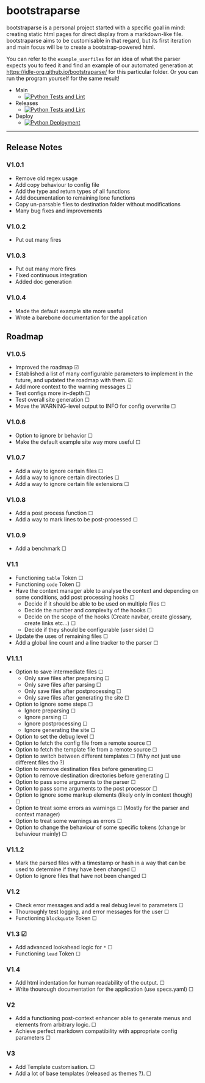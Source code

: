 # bootstraparse
bootstraparse is a personal project started with a specific goal in mind: creating static html pages for direct display from a markdown-like file.
bootstraparse aims to be customisable in that regard, but its first iteration and main focus will be to create a bootstrap-powered html.


You can refer to the `example_userfiles` for an idea of what the parser expects you to feed it and find an example of our automated generation at https://idle-org.github.io/bootstraparse/ for this particular folder. Or you can run the program yourself for the same result!

- Main
  - [![Python Tests and Lint](https://github.com/idle-org/bootstraparse/actions/workflows/python-tests.yml/badge.svg?branch=main)](https://github.com/idle-org/bootstraparse/actions/workflows/python-tests.yml)
- Releases
  - [![Python Tests and Lint](https://github.com/idle-org/bootstraparse/actions/workflows/python-tests.yml/badge.svg?branch=develop)](https://github.com/idle-org/bootstraparse/actions/workflows/python-tests.yml)
- Deploy
  - [![Python Deployment](https://github.com/idle-org/bootstraparse/actions/workflows/python-deploy.yml/badge.svg?branch=main)](https://github.com/idle-org/bootstraparse/actions/workflows/python-deploy.yml)
---
## Release Notes
### V1.0.1
- Remove old regex usage
- Add copy behaviour to config file
- Add the type and return types of all functions
- Add documentation to remaining lone functions
- Copy un-parsable files to destination folder without modifications
- Many bug fixes and improvements

### V1.0.2
- Put out many fires

### V1.0.3
- Put out many more fires
- Fixed continuous integration
- Added doc generation

### V1.0.4
- Made the default example site more useful
- Wrote a barebone documentation for the application


## Roadmap
### V1.0.5
- Improved the roadmap ☑
- Established a list of many configurable parameters to implement in the future, and updated the roadmap with them. ☑
- Add more context to the warning messages ☐
- Test configs more in-depth ☐
- Test overall site generation ☐
- Move the WARNING-level output to INFO for config overwrite ☐

### V1.0.6
- Option to ignore br behavior ☐
- Make the default example site way more useful ☐

### V1.0.7
- Add a way to ignore certain files ☐
- Add a way to ignore certain directories ☐
- Add a way to ignore certain file extensions ☐

### V1.0.8
- Add a post process function ☐
- Add a way to mark lines to be post-processed ☐

### V1.0.9
- Add a benchmark ☐

### V1.1
- Functioning `table` Token ☐
- Functioning `code` Token ☐
- Have the context manager able to analyse the context and depending on some conditions, add post processing hooks ☐
  - Decide if it should be able to be used on multiple files ☐
  - Decide the number and complexity of the hooks ☐
  - Decide on the scope of the hooks (Create navbar, create glossary, create links etc...) ☐
  - Decide if they should be configurable (user side) ☐
- Update the uses of remaining files ☐
- Add a global line count and a line tracker to the parser ☐

### V1.1.1
- Option to save intermediate files ☐
  - Only save files after preparsing ☐
  - Only save files after parsing ☐
  - Only save files after postprocessing ☐
  - Only save files after generating the site ☐
- Option to ignore some steps ☐
  - Ignore preparsing ☐
  - Ignore parsing ☐
  - Ignore postprocessing ☐
  - Ignore generating the site ☐
- Option to set the debug level ☐
- Option to fetch the config file from a remote source ☐
- Option to fetch the template file from a remote source ☐
- Option to switch between different templates ☐ (Why not just use different files tho ?)
- Option to remove destination files before generating ☐
- Option to remove destination directories before generating ☐
- Option to pass some arguments to the parser ☐
- Option to pass some arguments to the post processor ☐
- Option to ignore some markup elements (likely only in context though) ☐
- Option to treat some errors as warnings ☐ (Mostly for the parser and context manager)
- Option to treat some warnings as errors ☐
- Option to change the behaviour of some specific tokens (change br behaviour mainly) ☐
### V1.1.2
- Mark the parsed files with a timestamp or hash in a way that can be used to determine if they have been changed ☐
- Option to ignore files that have not been changed ☐
### V1.2
- Check error messages and add a real debug level to parameters ☐
- Thouroughly test logging, and error messages for the user ☐
- Functioning `blockquote` Token ☐

### V1.3 ☑
- Add advanced lookahead logic for `*` ☐
- Functioning `lead` Token ☐

### V1.4
- Add html indentation for human readability of the output. ☐
- Write thourough documentation for the application (use specs.yaml) ☐

### V2
- Add a functioning post-context enhancer able to generate menus and elements from arbitrary logic. ☐
- Achieve perfect markdown compatibility with appropriate config parameters ☐

### V3
- Add Template customisation. ☐
- Add a lot of base templates (released as themes ?). ☐